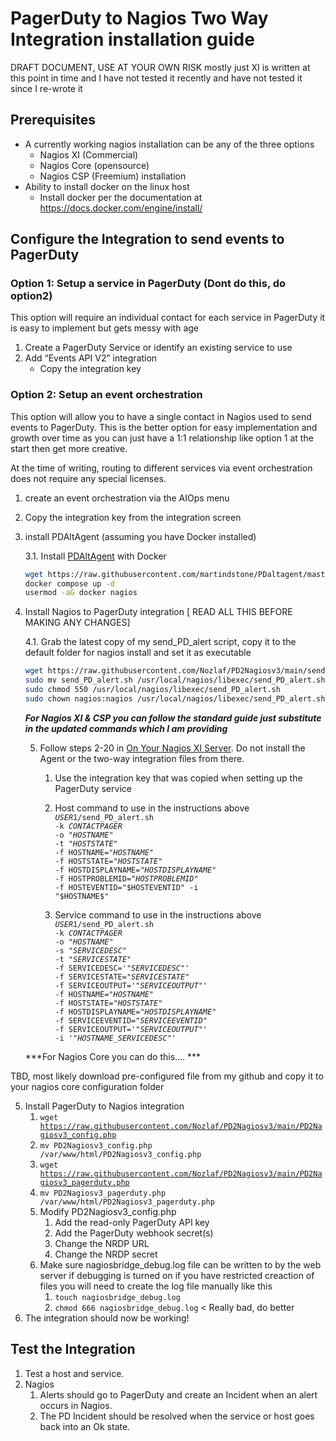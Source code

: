 
# PagerDuty to Nagios Two Way Integration installation guide

DRAFT DOCUMENT, USE AT YOUR OWN RISK mostly just XI is written at this point in time and I have not tested it recently  and have not tested it since I re-wrote it


## Prerequisites

* A currently working nagios installation can be any of the three options
    * Nagios XI (Commercial)  
    * Nagios Core (opensource) 
    * Nagios CSP (Freemium) installation
* Ability to install docker on the linux host
    * Install docker per the documentation at https://docs.docker.com/engine/install/ 

## Configure the Integration to send events to PagerDuty

### Option 1: Setup a service in PagerDuty (Dont do this, do option2)
This option will require an individual contact for each service in PagerDuty it is easy to implement but gets messy with age

1. Create a PagerDuty Service or identify an existing service to use
2. Add “Events API V2” integration
    * Copy the integration key

### Option 2: Setup an event orchestration 
This option will allow you to have a single contact in Nagios used to send events to PagerDuty. This is the better option for easy implementation and growth over time as you can just have a 1:1 relationship like option 1 at the start then get more creative.

At the time of writing, routing to different services via event orchestration does not require any special licenses.

1. create an event orchestration via the AIOps menu
2. Copy the integration key from the integration screen

3. install PDAltAgent (assuming you have Docker installed)
    
    3.1. Install [PDAltAgent](https://github.com/martindstone/PDaltagent) with Docker

    ```bash
    wget https://raw.githubusercontent.com/martindstone/PDaltagent/master/docker-compose.yml
    docker compose up -d
    usermod -aG docker nagios
    ```
4. Install Nagios to PagerDuty integration [ READ ALL THIS BEFORE MAKING ANY CHANGES]

    4.1. Grab the latest copy of my send_PD_alert script, copy it to the default folder for nagios install and set it as executable

    ```bash
    wget https://raw.githubusercontent.com/Nozlaf/PD2Nagiosv3/main/send_PD_alert.sh
    sudo mv send_PD_alert.sh /usr/local/nagios/libexec/send_PD_alert.sh
    sudo chmod 550 /usr/local/nagios/libexec/send_PD_alert.sh
    sudo chown nagios:nagios /usr/local/nagios/libexec/send_PD_alert.sh
    ```

    ***For Nagios XI & CSP you can follow the standard guide just substitute in the updated commands which I am providing***

    5. Follow steps 2-20 in [On Your Nagios XI Server](https://www.pagerduty.com/docs/guides/nagios-xi-integration-guide/). Do not install the Agent or the two-way integration files from there.
        1. Use the integration key that was copied when setting up the PagerDuty service
        2. Host command to use in the instructions above \
<code>$USER1$/send_PD_alert.sh  -k $CONTACTPAGER$ -o "$HOSTNAME$" -t "$HOSTSTATE$" -f HOSTNAME="$HOSTNAME$" -f HOSTSTATE="$HOSTSTATE$" -f HOSTDISPLAYNAME="$HOSTDISPLAYNAME$" -f HOSTPROBLEMID="$HOSTPROBLEMID$" -f HOSTEVENTID="$HOSTEVENTID" -i "$HOSTNAME$"</code>

        3. Service command to use in the instructions above \
<code>$USER1$/send_PD_alert.sh  -k $CONTACTPAGER$ -o "$HOSTNAME$" -s "$SERVICEDESC$" -t "$SERVICESTATE$" -f SERVICEDESC='"$SERVICEDESC$"' -f SERVICESTATE="$SERVICESTATE$" -f SERVICEOUTPUT='"$SERVICEOUTPUT$"' -f HOSTNAME="$HOSTNAME$" -f HOSTSTATE="$HOSTSTATE$" -f HOSTDISPLAYNAME="$HOSTDISPLAYNAME$" -f SERVICEEVENTID="$SERVICEEVENTID$" -f SERVICEOUTPUT='"$SERVICEOUTPUT$"' -i '"$HOSTNAME$_$SERVICEDESC$"'</code>

    ***For Nagios Core you can do this.... ***


TBD, most likely download pre-configured file from my github and copy it to your nagios core configuration folder

5. Install PagerDuty to Nagios integration
    1. <code>wget https://raw.githubusercontent.com/Nozlaf/PD2Nagiosv3/main/PD2Nagiosv3_config.php</code>
    2. <code>mv PD2Nagiosv3_config.php /var/www/html/PD2Nagiosv3_config.php</code>
    3. <code>wget https://raw.githubusercontent.com/Nozlaf/PD2Nagiosv3/main/PD2Nagiosv3_pagerduty.php</code>
    4. <code>mv PD2Nagiosv3_pagerduty.php /var/www/html/PD2Nagiosv3_pagerduty.php</code>
    5. Modify PD2Nagiosv3_config.php
        1. Add the read-only PagerDuty API key
        2. Add the PagerDuty webhook secret(s)
        3. Change the NRDP URL
        4. Change the NRDP secret
    6. Make sure nagiosbridge_debug.log file can be written to by the web server if debugging is turned on if you have restricted creaction of files you will need to create the log file manually like this
        1. <code>touch nagiosbridge_debug.log</code>
        2. <code>chmod 666 nagiosbridge_debug.log</code> < Really bad, do better
6. The integration should now be working!


## Test the Integration



1. Test a host and service.
2. Nagios
    1. Alerts should go to PagerDuty and create an Incident when an alert occurs in Nagios.
    2. The PD Incident should be resolved when the service or host goes back into an Ok state.
